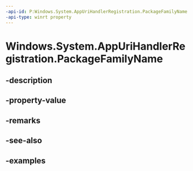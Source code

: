 ```yaml
---
-api-id: P:Windows.System.AppUriHandlerRegistration.PackageFamilyName
-api-type: winrt property
---
```


# Windows.System.AppUriHandlerRegistration.PackageFamilyName

<!--
public string PackageFamilyName { get; }
-->


## -description

## -property-value

## -remarks

## -see-also

## -examples


